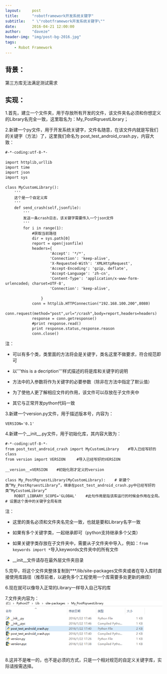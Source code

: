 ```yaml
---
layout:     post
title:      "robotframework开发系统关键字"
subtitle:   " \"robotframework开发系统关键字\""
date:       2016-04-21 12:00:00
author:     "daveze"
header-img: "img/post-bg-2016.jpg"
tags:
    - Robot Framework
---
```


## 背景：
第三方库无法满足测试需求

## 实现：

1.首先，建立一个文件夹，用于存放所有开发的文件，该文件夹名必须和你想定义的Library名完全一致，这里取名为：My_PostRqruestLibrary；

2.新建一个py文件，用于开发系统关键字，文件名随意，在该文件内就是写我们的关键字（方法）了，这里我们命名为 post_test_android_crash.py，内容大致：

```
#-*-coding:utf-8-*-

import httplib,urllib
import time
import json
import sys

class MyCustomLibrary():
    '''
    这个是一个自定义库
    '''    
    def send_crash(self,jsonfile):
        '''
        发送一条crash日志，该关键字需要传入一个json文件
        '''
        for i in range(1):
            #获取当前路径
            dir = sys.path[0]            
            report = open(jsonfile)
            headers={
                    'Accept': '*/*',
                    'Connection': 'keep-alive',
                    'X-Requested-With': 'XMLHttpRequest',
                    'Accept-Encoding': 'gzip, deflate',
                    'Accept-Language': 'zh-cn',
                    'Content-Type': 'application/x-www-form-urlencoded; charset=UTF-8',
                    'Connection': 'keep-alive',
                    
                }
            conn = httplib.HTTPConnection("192.168.100.200",8080)
            conn.request(method="post",url="/crash",body=report,headers=headers)
            response = conn.getresponse()
            #print response.read()
            print response.status,response.reason
            conn.close()

```

注：

- 可以有多个类，类里面的方法将会是关键字，类名这里不做要求，符合规范即可

- 以'''this is a decription'''样式描述的将是库和关键字的说明

- 方法中的入参数将作为关键字的必要参数（除非在方法中指定了默认值）

- 为了使他人更了解相应文件的作用，该文件可以存放在子文件夹中

- 其它与正常开发python代码一致


3.新建一个version.py文件，用于描述版本号，内容为：
```
VERSION='0.1'
```

4.新建一个__init__.py文件，用于初始化库，其内容大致为：

```
#-*-coding:utf-8-*-
from post_test_android_crash import MyCustomLibrary    #导入已经写好的class
from version import VERSION     #导入已经写好的VERSION

__version__=VERSION    #初始化刚才定义的version

class My_PostRqruestLibrary(MyCustomLibrary):    # 新建个类“My_PostRqruestLibrary”，继承在post_test_android_crash.py中已经写好的类“MyCustomLibrary”
    ROBOT_LIBRARY_SCOPE='GLOBAL'    #此句作用是指该库运行的时候会作用在全局。    # 设置这个类中的关键字全局有效
```

注：

- 这里的类名必须和文件夹名完全一致，也就是要和Library名字一致

- 如果有多个关键字类，一起继承即可（python支持继承多个父类）

- 如果关键字类存放在子文件夹中，需要从子文件夹中导入，例如：`from keywords import *`导入keywords文件夹中的所有文件

- __init__文件请存在最外层文件夹目录


5.完毕，将这个文件夹整体复制到***/lib/site-packages文件夹或者在导入库时直接使用库路径（推荐前者，以避免多个工程使用一个库需要多处更新的麻烦）


6.现在就可以像导入正常的Library一样导入自己写的库


7.文件夹内容为：
<img class="shadow" src="/img/in-post/RF/robotframework开发系统关键字/rf开发系统关键字-目录内容.png" />

8.这并不是唯一的，也不是必须的方式，只是一个相对规范的自定义关键字库，实际请按需选择。

    
